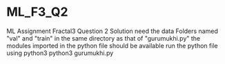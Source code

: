 # ML_F3_Q2
ML Assignment Fractal3 Question 2 Solution
need the data Folders named "val" and "train" in the same directory as that of "gurumukhi.py"
the modules imported in the python file should be available
run the python file using python3
python3 gurumukhi.py
